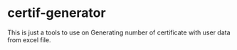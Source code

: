 # certif-generator
This is just a tools to use on Generating number of certificate with user data from excel file.
